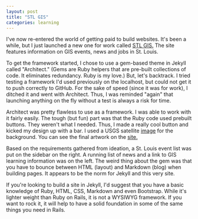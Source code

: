 ```yaml
---
layout: post
title: "STL GIS"
categories: learning
---
```


 I've now re-entered the world of getting paid to build websites. It's been a while, but I just launched a new one for work called <a href="https://cherylhughey.github.io/stlgis/">STL GIS.</a> The site features information on GIS events, news and jobs in St. Louis.

 To get the framework started, I chose to use a gem-based theme in Jekyll called "Architect." (Gems are Ruby helpers that are pre-built collections of code. It eliminates redundancy. Ruby is my love.) But, let's backtrack. I tried testing a framework I'd used previously on the localhost, but could not get it to push correctly to GitHub. For the sake of speed (since it was for work), I ditched it and went with Architect. Thus, I was reminded "again" that launching anything on the fly without a test is always a risk for time.

 Architect was pretty flawless to use as a framework. I was able to work with it fairly easily. The tough (but fun) part was that the Ruby code used prebuilt buttons. They weren't what I needed. Thus, I made a really cool button and kicked my design up with a bar. I used a USGS satellite <a href="https://www.usgs.gov/media/images/great-pine-tier-after">image</a> for the background. You can see the final artwork on the <a href="https://cherylhughey.github.io/stlgis/">site.</a>

 Based on the requirements gathered from ideation, a St. Louis event list was put on the sidebar on the right. A running list of news and a link to GIS learning information was on the left. The weird thing about the gem was that you have to bounce between HTML (layout) and Markdown (blog) when building pages. It appears to be the norm for Jekyll and this very site.

 If you're looking to build a site in Jekyll, I'd suggest that you have a basic knowledge of Ruby, HTML, CSS, Markdown and even Bootstrap. While it's lighter weight than Ruby on Rails, it is not a WYSIWYG framework. If you want to rock it, it will help to have a solid foundation in some of the same things you need in Rails.
